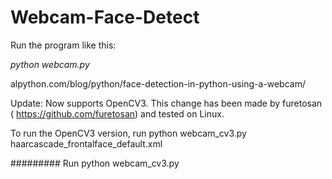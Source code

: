 
Webcam-Face-Detect
==================

Run the program like this:

*python webcam.py*

alpython.com/blog/python/face-detection-in-python-using-a-webcam/


Update: Now supports OpenCV3. This change has been made by furetosan ( https://github.com/furetosan) and tested on Linux.

To run the OpenCV3 version, run python webcam_cv3.py haarcascade_frontalface_default.xml


#########
Run python webcam_cv3.py


